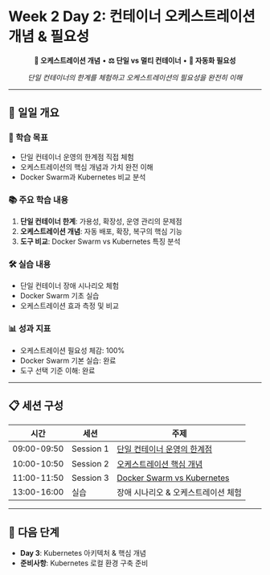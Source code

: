 # Week 2 Day 2: 컨테이너 오케스트레이션 개념 & 필요성

<div align="center">

**🎼 오케스트레이션 개념** • **⚖️ 단일 vs 멀티 컨테이너** • **🔄 자동화 필요성**

*단일 컨테이너의 한계를 체험하고 오케스트레이션의 필요성을 완전히 이해*

</div>

---

## 📅 일일 개요

### 🎯 학습 목표
- 단일 컨테이너 운영의 한계점 직접 체험
- 오케스트레이션의 핵심 개념과 가치 완전 이해
- Docker Swarm과 Kubernetes 비교 분석

### 📚 주요 학습 내용
1. **단일 컨테이너 한계**: 가용성, 확장성, 운영 관리의 문제점
2. **오케스트레이션 개념**: 자동 배포, 확장, 복구의 핵심 기능
3. **도구 비교**: Docker Swarm vs Kubernetes 특징 분석

### 🛠️ 실습 내용
- 단일 컨테이너 장애 시나리오 체험
- Docker Swarm 기초 실습
- 오케스트레이션 효과 측정 및 비교

### 📊 성과 지표
- 오케스트레이션 필요성 체감: 100%
- Docker Swarm 기본 실습: 완료
- 도구 선택 기준 이해: 완료

---

## 📋 세션 구성

| 시간 | 세션 | 주제 |
|------|------|------|
| 09:00-09:50 | Session 1 | [단일 컨테이너 운영의 한계점](./session_1.md) |
| 10:00-10:50 | Session 2 | [오케스트레이션 핵심 개념](./session_2.md) |
| 11:00-11:50 | Session 3 | [Docker Swarm vs Kubernetes](./session_3.md) |
| 13:00-16:00 | 실습 | 장애 시나리오 & 오케스트레이션 체험 |

---

## 🎯 다음 단계
- **Day 3**: Kubernetes 아키텍처 & 핵심 개념
- **준비사항**: Kubernetes 로컬 환경 구축 준비